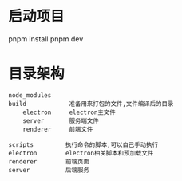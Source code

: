 

# 启动项目
pnpm install
pnpm dev

# 目录架构
```
node_modules
build            准备用来打包的文件,文件编译后的目录
    electron     electron主文件
    server       服务端文件
    renderer     前端文件

scripts         执行命令的脚本,可以自己手动执行
electron        electron相关脚本和预加载文件
renderer        前端页面
server          后端服务

```